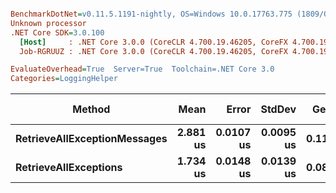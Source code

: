 ``` ini

BenchmarkDotNet=v0.11.5.1191-nightly, OS=Windows 10.0.17763.775 (1809/October2018Update/Redstone5)
Unknown processor
.NET Core SDK=3.0.100
  [Host]     : .NET Core 3.0.0 (CoreCLR 4.700.19.46205, CoreFX 4.700.19.46214), X64 RyuJIT
  Job-RGRUUZ : .NET Core 3.0.0 (CoreCLR 4.700.19.46205, CoreFX 4.700.19.46214), X64 RyuJIT

EvaluateOverhead=True  Server=True  Toolchain=.NET Core 3.0  
Categories=LoggingHelper  

```
|                       Method |     Mean |     Error |    StdDev |  Gen 0 | Gen 1 | Gen 2 | Allocated |
|----------------------------- |---------:|----------:|----------:|-------:|------:|------:|----------:|
| **RetrieveAllExceptionMessages** | **2.881 us** | **0.0107 us** | **0.0095 us** | **0.1183** |     **-** |     **-** |    **1120 B** |
|        **RetrieveAllExceptions** | **1.734 us** | **0.0148 us** | **0.0139 us** | **0.0896** |     **-** |     **-** |     **848 B** |
